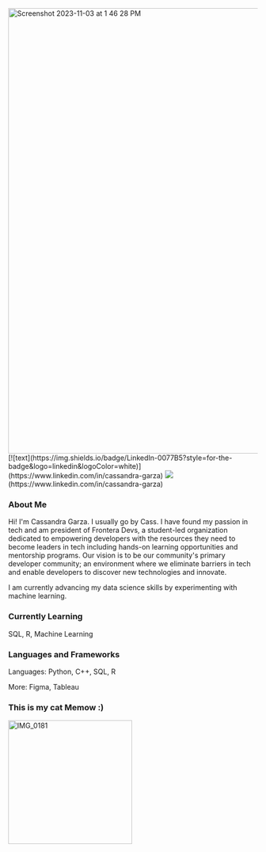 <img width="900" alt="Screenshot 2023-11-03 at 1 46 28 PM" src="https://github.com/garzacass/garzacass/assets/91804805/21217c49-f67d-4311-ac6d-74e275255b5f">
[![text](https://img.shields.io/badge/LinkedIn-0077B5?style=for-the-badge&logo=linkedin&logoColor=white)](https://www.linkedin.com/in/cassandra-garza)
<img src="https://img.shields.io/badge/linkedin-%230077B5.svg?&style=for-the-badge&logo=linkedin&logoColor=white"/>(https://www.linkedin.com/in/cassandra-garza)

### About Me
Hi! I'm Cassandra Garza. I usually go by Cass. I have found my passion in tech and am president of Frontera Devs, a student-led organization dedicated to empowering developers with the resources they need to become leaders in tech including hands-on learning opportunities and mentorship programs. Our vision is to be our community's primary developer community; an environment where we eliminate barriers in tech and enable developers to discover new technologies and innovate.

I am currently advancing my data science skills by experimenting with machine learning.


### Currently Learning
SQL, R, Machine Learning


### Languages and Frameworks
Languages: Python, C++, SQL, R

More: Figma, Tableau


### This is my cat Memow :)
<img width="250" alt="IMG_0181" src="https://github.com/garzacass/garzacass/assets/91804805/44cb8584-237a-4f0e-a203-080181d4c824">
